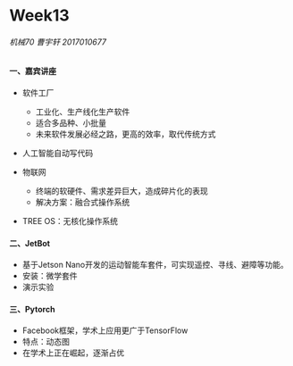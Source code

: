 # Week13

###### 机械70	曹宇轩   2017010677

#### 一、嘉宾讲座

- 软件工厂

  - 工业化、生产线化生产软件
  - 适合多品种、小批量
  - 未来软件发展必经之路，更高的效率，取代传统方式

- 人工智能自动写代码

- 物联网

  - 终端的软硬件、需求差异巨大，造成碎片化的表现
  - 解决方案：融合式操作系统

- TREE OS：无核化操作系统

  

#### 二、JetBot

-  基于Jetson Nano开发的运动智能车套件，可实现遥控、寻线、避障等功能。
-  安装：微学套件
-  演示实验



#### 三、Pytorch

- Facebook框架，学术上应用更广于TensorFlow
- 特点：动态图
- 在学术上正在崛起，逐渐占优
